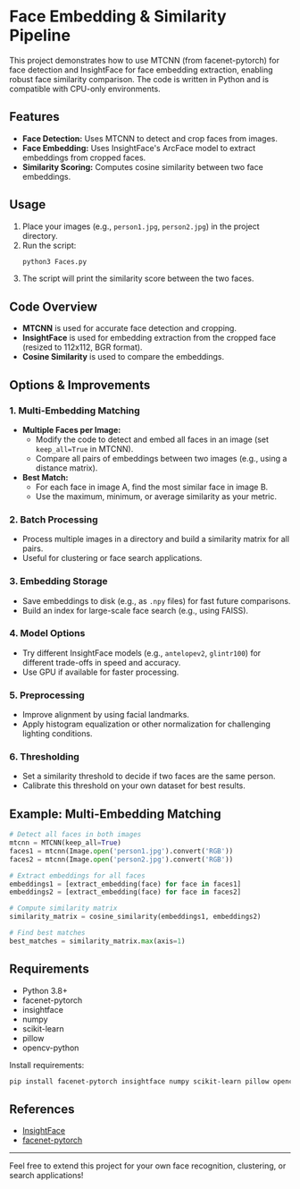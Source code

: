 # Face Embedding & Similarity Pipeline

This project demonstrates how to use MTCNN (from facenet-pytorch) for face detection and InsightFace for face embedding extraction, enabling robust face similarity comparison. The code is written in Python and is compatible with CPU-only environments.

## Features
- **Face Detection:** Uses MTCNN to detect and crop faces from images.
- **Face Embedding:** Uses InsightFace's ArcFace model to extract embeddings from cropped faces.
- **Similarity Scoring:** Computes cosine similarity between two face embeddings.

## Usage
1. Place your images (e.g., `person1.jpg`, `person2.jpg`) in the project directory.
2. Run the script:
   ```bash
   python3 Faces.py
   ```
3. The script will print the similarity score between the two faces.

## Code Overview
- **MTCNN** is used for accurate face detection and cropping.
- **InsightFace** is used for embedding extraction from the cropped face (resized to 112x112, BGR format).
- **Cosine Similarity** is used to compare the embeddings.

## Options & Improvements

### 1. Multi-Embedding Matching
- **Multiple Faces per Image:**
  - Modify the code to detect and embed all faces in an image (set `keep_all=True` in MTCNN).
  - Compare all pairs of embeddings between two images (e.g., using a distance matrix).
- **Best Match:**
  - For each face in image A, find the most similar face in image B.
  - Use the maximum, minimum, or average similarity as your metric.

### 2. Batch Processing
- Process multiple images in a directory and build a similarity matrix for all pairs.
- Useful for clustering or face search applications.

### 3. Embedding Storage
- Save embeddings to disk (e.g., as `.npy` files) for fast future comparisons.
- Build an index for large-scale face search (e.g., using FAISS).

### 4. Model Options
- Try different InsightFace models (e.g., `antelopev2`, `glintr100`) for different trade-offs in speed and accuracy.
- Use GPU if available for faster processing.

### 5. Preprocessing
- Improve alignment by using facial landmarks.
- Apply histogram equalization or other normalization for challenging lighting conditions.

### 6. Thresholding
- Set a similarity threshold to decide if two faces are the same person.
- Calibrate this threshold on your own dataset for best results.

## Example: Multi-Embedding Matching
```python
# Detect all faces in both images
mtcnn = MTCNN(keep_all=True)
faces1 = mtcnn(Image.open('person1.jpg').convert('RGB'))
faces2 = mtcnn(Image.open('person2.jpg').convert('RGB'))

# Extract embeddings for all faces
embeddings1 = [extract_embedding(face) for face in faces1]
embeddings2 = [extract_embedding(face) for face in faces2]

# Compute similarity matrix
similarity_matrix = cosine_similarity(embeddings1, embeddings2)

# Find best matches
best_matches = similarity_matrix.max(axis=1)
```

## Requirements
- Python 3.8+
- facenet-pytorch
- insightface
- numpy
- scikit-learn
- pillow
- opencv-python

Install requirements:
```bash
pip install facenet-pytorch insightface numpy scikit-learn pillow opencv-python
```

## References
- [InsightFace](https://github.com/deepinsight/insightface)
- [facenet-pytorch](https://github.com/timesler/facenet-pytorch)

---
Feel free to extend this project for your own face recognition, clustering, or search applications!
